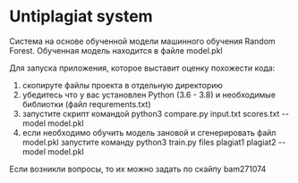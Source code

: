 # Untiplagiat system

Система на основе обученной модели машинного обучения Random Forest.
Обученная модель находится в файле model.pkl

Для запуска приложения, которое выставит оценку похожести кода:
1. скопируте файлы проекта в отдельную директорию
2. убедитесь что у вас установлен Python (3.6 - 3.8) и необходимые библиотки (файл requrements.txt)
3. запустите скрипт командой python3 compare.py input.txt scores.txt --model model.pkl 
4. если необходимо обучить модель зановой и сгенерировать файл model.pkl запустите команду python3 train.py files plagiat1 plagiat2 --model model.pkl 

Если возникли вопросы, то их можно задать по скайпу bam271074